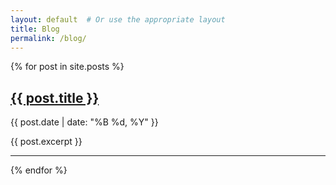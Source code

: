 ```yaml
---
layout: default  # Or use the appropriate layout
title: Blog
permalink: /blog/
---
```


{% for post in site.posts %}
<h2><a href="{{ post.url }}">{{ post.title }}</a></h2>
<p>{{ post.date | date: "%B %d, %Y" }}</p>
<p>{{ post.excerpt }}</p>
<hr>
{% endfor %}

